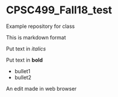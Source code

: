 # CPSC499_Fall18_test
Example repository for class

This is markdown format

Put text in *italics*

Put text in **bold**

* bullet1
* bullet2

An edit made in web browser
